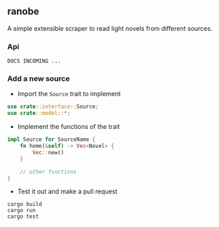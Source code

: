 ## ranobe
A simple extensible scraper to read light novels from different sources.

### Api
`DOCS INCOMING ...`

### Add a new source
- Import the `Source` trait to implement

```rust
use crate::interface::Source;
use crate::model::*;
```

- Implement the functions of the trait

```rust
impl Source for SourceName {
    fn home(&self) -> Vec<Novel> {
        Vec::new()
    }

    // other functions
}
```

- Test it out and make a pull request
```shell
cargo build 
cargo run
cargo test
```
